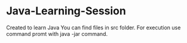 # Java-Learning-Session
 Created to learn Java
You can find files in src folder. For execution use command promt with java -jar command.
